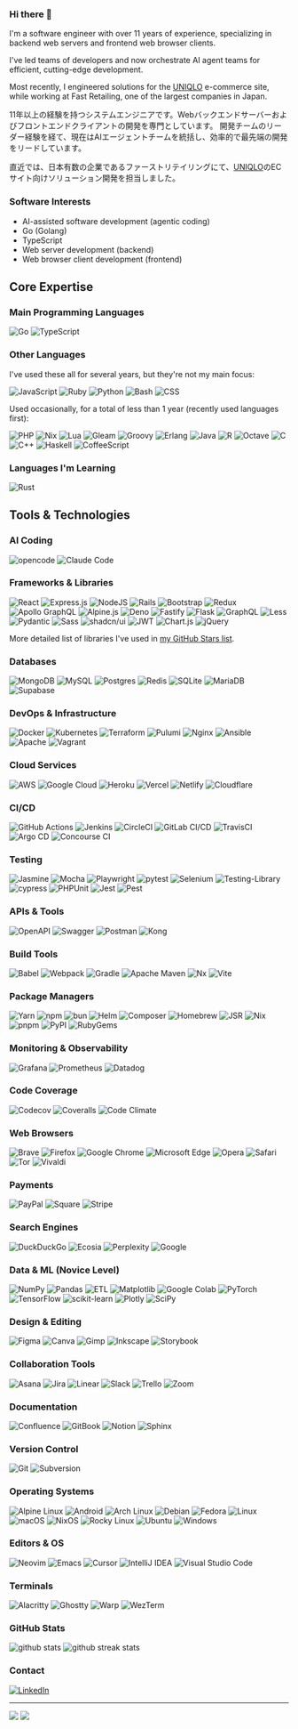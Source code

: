 ### Hi there 👋

I'm a software engineer with over 11 years of experience, specializing in backend web servers and frontend web browser clients.

I've led teams of developers and now orchestrate AI agent teams for efficient, cutting-edge development.

Most recently, I engineered solutions for the [UNIQLO](https://uniqlo.com) e-commerce site, while working at Fast Retailing, one of the largest companies in Japan.

11年以上の経験を持つシステムエンジニアです。Webバックエンドサーバーおよびフロントエンドクライアントの開発を専門としています。 開発チームのリーダー経験を経て、現在はAIエージェントチームを統括し、効率的で最先端の開発をリードしています。

直近では、日本有数の企業であるファーストリテイリングにて、[UNIQLO](https://uniqlo.com)のECサイト向けソリューション開発を担当しました。

### Software Interests

- AI-assisted software development (agentic coding)
- Go (Golang)
- TypeScript
- Web server development (backend)
- Web browser client development (frontend)

## Core Expertise

### Main Programming Languages

![Go](https://img.shields.io/badge/Go-%2300ADD8.svg?logo=go&logoColor=white)
![TypeScript](https://img.shields.io/badge/TypeScript-%23007ACC.svg?logo=typescript&logoColor=white)

### Other Languages

I've used these all for several years, but they're not my main focus:

![JavaScript](https://img.shields.io/badge/JavaScript-%23323330.svg?logo=JavaScript&logoColor=%23F7DF1E)
![Ruby](https://img.shields.io/badge/Ruby-%23CC342D.svg?logo=ruby&logoColor=white)
![Python](https://img.shields.io/badge/Python-3670A0?logo=python&logoColor=ffdd54)
![Bash](https://img.shields.io/badge/Bash-%23121011.svg?logo=gnu-bash&logoColor=white)
![CSS](https://img.shields.io/badge/CSS-639?logo=css&logoColor=fff)

Used occasionally, for a total of less than 1 year (recently used languages first):

![PHP](https://img.shields.io/badge/PHP-%23777BB4.svg?logo=php&logoColor=white)
![Nix](https://img.shields.io/badge/Nix-5277C3.svg?logo=NixOS&logoColor=white)
![Lua](https://img.shields.io/badge/Lua-%232C2D72.svg?logo=lua&logoColor=white)
![Gleam](https://img.shields.io/badge/Gleam-ffaff3.svg?logo=apache-spark&logoColor=black)
![Groovy](https://img.shields.io/badge/Groovy-4298B8.svg?logo=Apache+Groovy&logoColor=white)
![Erlang](https://img.shields.io/badge/Erlang-white.svg?logo=erlang&logoColor=a90533)
![Java](https://img.shields.io/badge/Java-%23ED8B00.svg?logo=java&logoColor=white)
![R](https://img.shields.io/badge/R-%23276DC3.svg?logo=r&logoColor=white)
![Octave](https://img.shields.io/badge/Octave-darkblue?logo=octave&logoColor=fcd683)
![C](https://img.shields.io/badge/C-%2300599C.svg?logo=c&logoColor=white)
![C++](https://img.shields.io/badge/C%2B%2B-%2300599C.svg?logo=c%2B%2B&logoColor=white)
![Haskell](https://img.shields.io/badge/Haskell-5e5086?logo=haskell&logoColor=white)
![CoffeeScript](https://img.shields.io/badge/CoffeeScript-2F2625?logo=coffeescript&logoColor=fff)

### Languages I'm Learning

![Rust](https://img.shields.io/badge/Rust-%23000000.svg?logo=rust&logoColor=white)

## Tools & Technologies

### AI Coding

![opencode](https://img.shields.io/badge/opencode-000?logo=githubcopilot&logoColor=fff)
![Claude Code](https://img.shields.io/badge/Claude%20Code-D97757?logo=claude&logoColor=fff)

### Frameworks & Libraries

![React](https://img.shields.io/badge/React-%2320232a.svg?logo=react&logoColor=%2361DAFB)
![Express.js](https://img.shields.io/badge/Express.js-%23404d59.svg?logo=express&logoColor=%2361DAFB)
![NodeJS](https://img.shields.io/badge/NodeJS-6DA55F?logo=node.js&logoColor=white)
![Rails](https://img.shields.io/badge/Rails-%23CC0000.svg?logo=ruby-on-rails&logoColor=white)
![Bootstrap](https://img.shields.io/badge/Bootstrap-%23563D7C.svg?logo=bootstrap&logoColor=white)
![Redux](https://img.shields.io/badge/Redux-%23593d88.svg?logo=redux&logoColor=white)
![Apollo GraphQL](https://img.shields.io/badge/Apollo%20GraphQL-311C87?logo=apollo-graphql)
![Alpine.js](https://img.shields.io/badge/Alpine.js-8BC0D0?logo=alpinedotjs&logoColor=fff)
![Deno](https://img.shields.io/badge/Deno-000?logo=deno&logoColor=fff)
![Fastify](https://img.shields.io/badge/Fastify-000000?logo=fastify&logoColor=white)
![Flask](https://img.shields.io/badge/Flask-000?logo=flask&logoColor=fff)
![GraphQL](https://img.shields.io/badge/GraphQL-E10098?logo=graphql&logoColor=fff)
![Less](https://img.shields.io/badge/Less-1D365D?logo=less&logoColor=fff)
![Pydantic](https://img.shields.io/badge/Pydantic-E92063?logo=Pydantic&logoColor=white)
![Sass](https://img.shields.io/badge/Sass-C69?logo=sass&logoColor=fff)
![shadcn/ui](https://img.shields.io/badge/shadcn/ui-000?logo=shadcnui&logoColor=fff)
![JWT](https://img.shields.io/badge/JWT-black?logo=JSON%20web%20tokens)
![Chart.js](https://img.shields.io/badge/Chart.js-F5788D.svg?logo=chart.js&logoColor=white)
![jQuery](https://img.shields.io/badge/jQuery-%230769AD.svg?logo=jquery&logoColor=white)

More detailed list of libraries I've used in [my GitHub Stars list](https://github.com/stars/normful/lists/did-use).

### Databases

![MongoDB](https://img.shields.io/badge/MongoDB-%234ea94b.svg?logo=mongodb&logoColor=white)
![MySQL](https://img.shields.io/badge/MySQL-%23000f.svg?logo=mysql&logoColor=white)
![Postgres](https://img.shields.io/badge/Postgres-%23316192.svg?logo=postgresql&logoColor=white)
![Redis](https://img.shields.io/badge/Redis-%23DD0031.svg?logo=redis&logoColor=white)
![SQLite](https://img.shields.io/badge/SQLite-%2307405e.svg?logo=sqlite&logoColor=white)
![MariaDB](https://img.shields.io/badge/MariaDB-003545?logo=mariadb&logoColor=white)
![Supabase](https://img.shields.io/badge/Supabase-3FCF8E?logo=supabase&logoColor=fff)

### DevOps & Infrastructure

![Docker](https://img.shields.io/badge/Docker-%230db7ed.svg?logo=docker&logoColor=white)
![Kubernetes](https://img.shields.io/badge/Kubernetes-%23326ce5.svg?logo=kubernetes&logoColor=white)
![Terraform](https://img.shields.io/badge/Terraform-%237A42BC.svg?logo=terraform&logoColor=white)
![Pulumi](https://img.shields.io/badge/Pulumi-%238A3391.svg?logo=pulumi&logoColor=white)
![Nginx](https://img.shields.io/badge/Nginx-%23009639.svg?logo=nginx&logoColor=white)
![Ansible](https://img.shields.io/badge/Ansible-%231A1918.svg?logo=ansible&logoColor=white)
![Apache](https://img.shields.io/badge/Apache-%23D42029.svg?logo=apache&logoColor=white)
![Vagrant](https://img.shields.io/badge/Vagrant-%231563FF.svg?logo=vagrant&logoColor=white)

### Cloud Services

![AWS](https://img.shields.io/badge/AWS-%23FF9900.svg?logo=amazon-aws&logoColor=white)
![Google Cloud](https://img.shields.io/badge/Google%20Cloud-%234285F4.svg?logo=google-cloud&logoColor=white)
![Heroku](https://img.shields.io/badge/Heroku-430098?logo=heroku&logoColor=fffe)
![Vercel](https://img.shields.io/badge/Vercel-%23000000.svg?logo=vercel&logoColor=white)
![Netlify](https://img.shields.io/badge/Netlify-%23000000.svg?logo=netlify&logoColor=#00C7B7)
![Cloudflare](https://img.shields.io/badge/Cloudflare-F38020?logo=Cloudflare&logoColor=white)

### CI/CD

![GitHub Actions](https://img.shields.io/badge/GitHub%20Actions-%232671E5.svg?logo=githubactions&logoColor=white)
![Jenkins](https://img.shields.io/badge/Jenkins-%232C5263.svg?logo=jenkins&logoColor=white)
![CircleCI](https://img.shields.io/badge/CircleCI-%23161616.svg?logo=circleci&logoColor=white)
![GitLab CI/CD](https://img.shields.io/badge/GitLab%20CI/CD-%23181717.svg?logo=gitlab&logoColor=white)
![TravisCI](https://img.shields.io/badge/TravisCI-%232B2F33.svg?logo=travis&logoColor=white)
![Argo CD](https://img.shields.io/badge/Argo%20CD-%23EF7B4D.svg?logo=argo&logoColor=white)
![Concourse CI](https://img.shields.io/static/v1?label=&message=Concourse&color=black)

### Testing

![Jasmine](https://img.shields.io/badge/Jasmine-%238A4182?logo=Jasmine&logoColor=white)
![Mocha](https://img.shields.io/badge/Mocha-%238D6748?logo=mocha&logoColor=white)
![Playwright](https://custom-icon-badges.demolab.com/badge/Playwright-2EAD33?logo=playwright&logoColor=fff)
![pytest](https://img.shields.io/badge/pytest-fff?logo=pytest&logoColor=000)
![Selenium](https://img.shields.io/badge/Selenium-%43B02A?logo=selenium&logoColor=white)
![Testing-Library](https://img.shields.io/badge/Testing-Library-%23E33332?logo=testing-library&logoColor=white)
![cypress](https://img.shields.io/badge/cypress-%23E5E5E5?logo=cypress&logoColor=058a5e)
![PHPUnit](https://img.shields.io/badge/PHP-%23777BB4.svg?logo=php&logoColor=white)
![Jest](https://img.shields.io/badge/Jest-%23C21325?logo=jest&logoColor=white)
![Pest](https://img.shields.io/badge/PHP-%23777BB4.svg?logo=php&logoColor=white)

### APIs & Tools

![OpenAPI](https://img.shields.io/badge/OpenAPI-6BA539?logo=openapiinitiative&logoColor=white)
![Swagger](https://img.shields.io/badge/Swagger-85EA2D?logo=insomnia&logoColor=000)
![Postman](https://img.shields.io/badge/Postman-FF6C37?logo=postman&logoColor=white)
![Kong](https://img.shields.io/badge/Kong-003459?logo=kong&logoColor=white)

### Build Tools

![Babel](https://img.shields.io/badge/Babel-F9DC3e?logo=babel&logoColor=black)
![Webpack](https://img.shields.io/badge/Webpack-%238DD6F9.svg?logo=webpack&logoColor=black)
![Gradle](https://img.shields.io/badge/Gradle-02303A.svg?logo=Gradle&logoColor=white)
![Apache Maven](https://img.shields.io/badge/Apache%20Maven-C71A36?logo=Apache%20Maven&logoColor=white)
![Nx](https://img.shields.io/badge/Nx-143055?logo=nx&logoColor=white)
![Vite](https://img.shields.io/badge/Vite-646CFF?logo=vite&logoColor=fff)

### Package Managers

![Yarn](https://img.shields.io/badge/Yarn-%232C8EBB.svg?logo=yarn&logoColor=white)
![npm](https://img.shields.io/badge/npm-%23000000.svg?logo=npm&logoColor=white)
![bun](https://img.shields.io/badge/bun-000?logo=bun&logoColor=fff)
![Helm](https://img.shields.io/badge/Helm-0F1689?logo=helm&logoColor=fff)
![Composer](https://img.shields.io/badge/Composer-885630?logo=composer&logoColor=fff)
![Homebrew](https://img.shields.io/badge/Homebrew-FBB040?logo=homebrew&logoColor=fff)
![JSR](https://img.shields.io/badge/JSR-F7DF1E?logo=jsr&logoColor=000)
![Nix](https://img.shields.io/badge/Nix-5277C3?logo=nixos&logoColor=fff)
![pnpm](https://img.shields.io/badge/pnpm-F69220?logo=pnpm&logoColor=fff)
![PyPI](https://img.shields.io/badge/PyPI-3775A9?logo=pypi&logoColor=fff)
![RubyGems](https://img.shields.io/badge/RubyGems-E9573F?logo=rubygems&logoColor=fff)

### Monitoring & Observability

![Grafana](https://img.shields.io/badge/grafana-%23F46800.svg?logo=grafana&logoColor=white)
![Prometheus](https://img.shields.io/badge/Prometheus-E6522C?logo=Prometheus&logoColor=white)
![Datadog](https://img.shields.io/badge/datadog-%23632CA6.svg?logo=datadog&logoColor=white)

### Code Coverage

![Codecov](https://img.shields.io/badge/Codecov-F01F7A?logo=codecov&logoColor=fff)
![Coveralls](https://img.shields.io/badge/Coveralls-3F5767?logo=coveralls&logoColor=fff)
![Code Climate](https://img.shields.io/badge/Code%20Climate-000?logo=codeclimate&logoColor=fff)

### Web Browsers

![Brave](https://img.shields.io/badge/Brave-FB542B?logo=Brave&logoColor=white)
![Firefox](https://img.shields.io/badge/Firefox-FF7139?logo=Firefox&logoColor=white)
![Google Chrome](https://img.shields.io/badge/Google%20Chrome-4285F4?logo=GoogleChrome&logoColor=white)
![Microsoft Edge](https://custom-icon-badges.demolab.com/badge/Microsoft%20Edge-2771D8?logo=edge-white&logoColor=white)
![Opera](https://img.shields.io/badge/Opera-FF1B2D?logo=Opera&logoColor=white)
![Safari](https://img.shields.io/badge/Safari-006CFF?logo=safari&logoColor=fff)
![Tor](https://img.shields.io/badge/Tor-7D4698?logo=Tor-Browser&logoColor=white)
![Vivaldi](https://img.shields.io/badge/Vivaldi-EF3939?logo=Vivaldi&logoColor=white)

### Payments

![PayPal](https://img.shields.io/badge/PayPal-003087?logo=paypal&logoColor=fff)
![Square](https://img.shields.io/badge/Square-3E4348?logo=square&logoColor=fff)
![Stripe](https://img.shields.io/badge/Stripe-5851DD?logo=stripe&logoColor=fff)

### Search Engines

![DuckDuckGo](https://img.shields.io/badge/DuckDuckGo-FF5722?logo=duckduckgo&logoColor=white)
![Ecosia](https://img.shields.io/badge/Ecosia-008009?logo=ecosia&logoColor=fff)
![Perplexity](https://img.shields.io/badge/Perplexity-1FB8CD?logo=perplexity&logoColor=fff)
![Google](https://img.shields.io/badge/Google-4285F4?logo=google&logoColor=white)

### Data & ML (Novice Level)

![NumPy](https://img.shields.io/badge/numpy-%23013243.svg?logo=numpy&logoColor=white)
![Pandas](https://img.shields.io/badge/pandas-%23150458.svg?logo=pandas&logoColor=white)
![ETL](https://custom-icon-badges.demolab.com/badge/ETL-9370DB?logo=etl-logo&logoColor=fff)
![Matplotlib](https://custom-icon-badges.demolab.com/badge/Matplotlib-71D291?logo=matplotlib&logoColor=fff)
![Google Colab](https://img.shields.io/badge/Google%20Colab-F9AB00?logo=googlecolab&logoColor=fff)
![PyTorch](https://img.shields.io/badge/PyTorch-%23EE4C2C.svg?logo=PyTorch&logoColor=white)
![TensorFlow](https://img.shields.io/badge/TensorFlow-%23FF6F00.svg?logo=TensorFlow&logoColor=white)
![scikit-learn](https://img.shields.io/badge/scikit-learn-%23F7931E.svg?logo=scikit-learn&logoColor=white)
![Plotly](https://img.shields.io/badge/Plotly-%233F4F75.svg?logo=plotly&logoColor=white)
![SciPy](https://img.shields.io/badge/SciPy-%230C55A5.svg?logo=scipy&logoColor=%white)

### Design & Editing

![Figma](https://img.shields.io/badge/figma-%23F24E1E.svg?logo=figma&logoColor=white)
![Canva](https://img.shields.io/badge/Canva-%2300C4CC.svg?logo=Canva&logoColor=white)
![Gimp](https://img.shields.io/badge/Gimp-657D8B?logo=gimp&logoColor=FFFFFF)
![Inkscape](https://img.shields.io/badge/Inkscape-e0e0e0?logo=inkscape&logoColor=080A13)
![Storybook](https://img.shields.io/badge/Storybook-FF4785?logo=storybook&logoColor=fff)

### Collaboration Tools

![Asana](https://img.shields.io/badge/Asana-F06A6A?logo=asana&logoColor=fff)
![Jira](https://img.shields.io/badge/Jira-0052CC?logo=jira&logoColor=fff)
![Linear](https://img.shields.io/badge/Linear-5E6AD2?logo=linear&logoColor=fff)
![Slack](https://img.shields.io/badge/Slack-4A154B?logo=slack&logoColor=fff)
![Trello](https://img.shields.io/badge/Trello-0052CC?logo=trello&logoColor=fff)
![Zoom](https://img.shields.io/badge/Zoom-2D8CFF?logo=zoom&logoColor=white)

### Documentation

![Confluence](https://img.shields.io/badge/Confluence-172B4D?logo=confluence&logoColor=fff)
![GitBook](https://img.shields.io/badge/GitBook-3884FF?logo=gitbook&logoColor=fff)
![Notion](https://img.shields.io/badge/Notion-000?logo=notion&logoColor=fff)
![Sphinx](https://img.shields.io/badge/Sphinx-000?logo=sphinx&logoColor=fff)

### Version Control

![Git](https://img.shields.io/badge/Git-F05032?logo=git&logoColor=fff)
![Subversion](https://img.shields.io/badge/Subversion-809CC9?logo=subversion&logoColor=fff)

### Operating Systems

![Alpine Linux](https://img.shields.io/badge/Alpine%20Linux-0D597F?logo=alpinelinux&logoColor=fff)
![Android](https://img.shields.io/badge/Android-3DDC84?logo=android&logoColor=white)
![Arch Linux](https://img.shields.io/badge/Arch%20Linux-1793D1?logo=arch-linux&logoColor=fff)
![Debian](https://img.shields.io/badge/Debian-A81D33?logo=debian&logoColor=fff)
![Fedora](https://img.shields.io/badge/Fedora-51A2DA?logo=fedora&logoColor=fff)
![Linux](https://img.shields.io/badge/Linux-FCC624?logo=linux&logoColor=black)
![macOS](https://img.shields.io/badge/macOS-000000?logo=apple&logoColor=F0F0F0)
![NixOS](https://img.shields.io/badge/NixOS-5277C3?logo=nixos&logoColor=fff)
![Rocky Linux](https://img.shields.io/badge/Rocky%20Linux-10B981?logo=rockylinux&logoColor=fff)
![Ubuntu](https://img.shields.io/badge/Ubuntu-E95420?logo=ubuntu&logoColor=white)
![Windows](https://custom-icon-badges.demolab.com/badge/Windows-0078D6?logo=windows11&logoColor=white)

### Editors & OS

![Neovim](https://img.shields.io/badge/Neovim-%2357A143.svg?&logo=neovim&logoColor=white)
![Emacs](https://img.shields.io/badge/Emacs-%237F5AB6.svg?logo=gnu-emacs&logoColor=white)
![Cursor](https://custom-icon-badges.demolab.com/badge/Cursor-000000?logo=cursor-ai-white)
![IntelliJ IDEA](https://img.shields.io/badge/IntelliJ%20IDEA-000000.svg?logo=intellij&logoColor=white)
![Visual Studio Code](https://img.shields.io/badge/Visual%20Studio%20Code-0078d7.svg?logo=visual-studio-code&logoColor=white)

### Terminals

![Alacritty](https://img.shields.io/badge/Alacritty-F46D01?logo=alacritty&logoColor=fff)
![Ghostty](https://custom-icon-badges.demolab.com/badge/Ghostty-0000ff?logo=ghostty_term)
![Warp](https://img.shields.io/badge/Warp-01A4FF?logo=warp&logoColor=fff)
![WezTerm](https://img.shields.io/badge/WezTerm-4E49EE?logo=wezterm&logoColor=fff)

### GitHub Stats

<img src="https://github-readme-stats.vercel.app/api?username=normful&count_private=true&show_icons=true" alt="github stats"/>
<img src="https://github-readme-streak-stats.herokuapp.com/?user=normful" alt="github streak stats"/>

### Contact

<a href="https://www.linkedin.com/in/normansue/" target="_blank">
  <img src="https://img.shields.io/badge/LinkedIn-0077B5?logo=linkedin&logoColor=white" alt="LinkedIn"/>
</a>

---

![](https://komarev.com/ghpvc/?username=normful&color=blue)
![](https://hit.yhype.me/github/profile?account_id=2453169)
